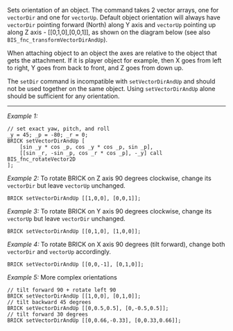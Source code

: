 Sets orientation of an object.
The command takes 2 vector arrays, one for `vectorDir` and one for `vectorUp`.
Default object orientation will always have `vectorDir` pointing forward (North) along Y axis and `vectorUp` pointing up along Z axis - [[0,1,0],[0,0,1]], as shown on the diagram below (see also `BIS_fnc_transformVectorDirAndUp`).<br>

When attaching object to an object the axes are relative to the object that gets the attachment.
If it is player object for example, then X goes from left to right, Y goes from back to front, and Z goes from down up.<br>

The `setDir` command is incompatible with `setVectorDirAndUp` and should not be used together on the same object.
Using `setVectorDirAndUp` alone should be sufficient for any orientation.


---
*Example 1:*
```sqf
// set exact yaw, pitch, and roll
_y = 45; _p = -80; _r = 0;
BRICK setVectorDirAndUp [
	[sin _y * cos _p, cos _y * cos _p, sin _p],
	[[sin _r, -sin _p, cos _r * cos _p], -_y] call BIS_fnc_rotateVector2D
];
```

*Example 2:*
To rotate BRICK on Z axis 90 degrees clockwise, change its `vectorDir` but leave `vectorUp` unchanged.

```sqf
BRICK setVectorDirAndUp [[1,0,0], [0,0,1]];
```

*Example 3:*
To rotate BRICK on Y axis 90 degrees clockwise, change its `vectorUp` but leave `vectorDir` unchanged.

```sqf
BRICK setVectorDirAndUp [[0,1,0], [1,0,0]];
```

*Example 4:*
To rotate BRICK on X axis 90 degrees (tilt forward), change both `vectorDir` and `vectorUp` accordingly.

```sqf
BRICK setVectorDirAndUp [[0,0,-1], [0,1,0]];
```

*Example 5:*
More complex orientations

```sqf
// tilt forward 90 + rotate left 90
BRICK setVectorDirAndUp [[1,0,0], [0,1,0]];
// tilt backward 45 degrees
BRICK setVectorDirAndUp [[0,0.5,0.5], [0,-0.5,0.5]];
// tilt forward 30 degrees
BRICK setVectorDirAndUp [[0,0.66,-0.33], [0,0.33,0.66]];
```